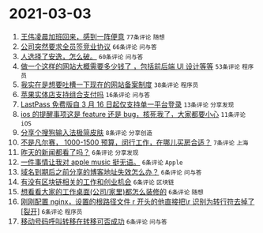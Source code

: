 # 2021-03-03

1. [王伟凌晨加班回来，感到一阵便意](https://www.v2ex.com/t/757833) `77条评论` `随想`
1. [公司突然要求全员签竞业协议](https://www.v2ex.com/t/757875) `66条评论` `问与答`
1. [人选择了安逸，怎么破。](https://www.v2ex.com/t/757841) `60条评论` `问与答`
1. [做一个这样的网站大概需要多少钱了 ，包括前后端 UI 设计等等](https://www.v2ex.com/t/757895) `53条评论` `程序员`
1. [我实在是想要吐槽一下现在的网站备案制度](https://www.v2ex.com/t/757917) `38条评论` `程序员`
1. [苹果实体店支持组合支付吗](https://www.v2ex.com/t/757910) `16条评论` `问与答`
1. [LastPass 免费版自 3 月 16 日起仅支持单一平台登录](https://www.v2ex.com/t/757838) `13条评论` `分享发现`
1. [ios 的提醒事项这是 feature 还是 bug，核死我了，大家都要小心](https://www.v2ex.com/t/757918) `11条评论` `iOS`
1. [分享个搜狗输入法极简皮肤](https://www.v2ex.com/t/757835) `8条评论` `分享创造`
1. [不是凡尔赛， 1000-1500 预算，闵行工作，在哪儿买房合适？](https://www.v2ex.com/t/757944) `7条评论` `上海`
1. [昨天的新闻都看了吗？](https://www.v2ex.com/t/757936) `6条评论` `分享发现`
1. [一件事情让我对 apple music 挺无语。](https://www.v2ex.com/t/757924) `6条评论` `Apple`
1. [域名到期后之前分享的博客地址失效怎么办？](https://www.v2ex.com/t/757909) `6条评论` `问与答`
1. [有没有区块链相关的工作和创业机会](https://www.v2ex.com/t/757906) `6条评论` `区块链`
1. [想看看大家的工作桌面(公司/家里)都怎么装修的](https://www.v2ex.com/t/757905) `6条评论` `随想`
1. [刚刚配置 nginx，设置的根路径文件 r 开头的他直接把\r 识别为转行符去掉了 [裂开]](https://www.v2ex.com/t/757903) `6条评论` `程序员`
1. [移动号码呼叫转移在转移可否成功](https://www.v2ex.com/t/757837) `6条评论` `问与答`
